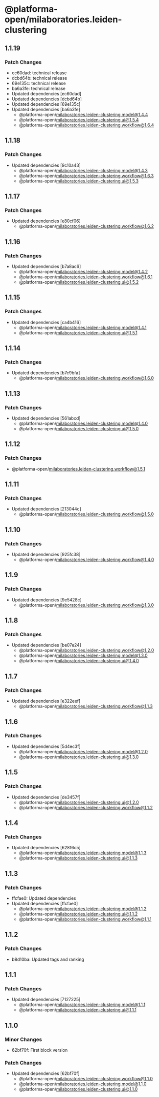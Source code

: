 # @platforma-open/milaboratories.leiden-clustering

## 1.1.19

### Patch Changes

- ec60dad: technical release
- dcbd64b: technical release
- 69e135c: technical release
- ba6a3fe: technical release
- Updated dependencies [ec60dad]
- Updated dependencies [dcbd64b]
- Updated dependencies [69e135c]
- Updated dependencies [ba6a3fe]
  - @platforma-open/milaboratories.leiden-clustering.model@1.4.4
  - @platforma-open/milaboratories.leiden-clustering.ui@1.5.4
  - @platforma-open/milaboratories.leiden-clustering.workflow@1.6.4

## 1.1.18

### Patch Changes

- Updated dependencies [9c10a43]
  - @platforma-open/milaboratories.leiden-clustering.model@1.4.3
  - @platforma-open/milaboratories.leiden-clustering.workflow@1.6.3
  - @platforma-open/milaboratories.leiden-clustering.ui@1.5.3

## 1.1.17

### Patch Changes

- Updated dependencies [e80cf06]
  - @platforma-open/milaboratories.leiden-clustering.workflow@1.6.2

## 1.1.16

### Patch Changes

- Updated dependencies [b7a8ac6]
  - @platforma-open/milaboratories.leiden-clustering.model@1.4.2
  - @platforma-open/milaboratories.leiden-clustering.workflow@1.6.1
  - @platforma-open/milaboratories.leiden-clustering.ui@1.5.2

## 1.1.15

### Patch Changes

- Updated dependencies [ca4b416]
  - @platforma-open/milaboratories.leiden-clustering.model@1.4.1
  - @platforma-open/milaboratories.leiden-clustering.ui@1.5.1

## 1.1.14

### Patch Changes

- Updated dependencies [b7c9bfa]
  - @platforma-open/milaboratories.leiden-clustering.workflow@1.6.0

## 1.1.13

### Patch Changes

- Updated dependencies [561abcd]
  - @platforma-open/milaboratories.leiden-clustering.model@1.4.0
  - @platforma-open/milaboratories.leiden-clustering.ui@1.5.0

## 1.1.12

### Patch Changes

- @platforma-open/milaboratories.leiden-clustering.workflow@1.5.1

## 1.1.11

### Patch Changes

- Updated dependencies [213044c]
  - @platforma-open/milaboratories.leiden-clustering.workflow@1.5.0

## 1.1.10

### Patch Changes

- Updated dependencies [925fc38]
  - @platforma-open/milaboratories.leiden-clustering.workflow@1.4.0

## 1.1.9

### Patch Changes

- Updated dependencies [9e5428c]
  - @platforma-open/milaboratories.leiden-clustering.workflow@1.3.0

## 1.1.8

### Patch Changes

- Updated dependencies [be07e24]
  - @platforma-open/milaboratories.leiden-clustering.workflow@1.2.0
  - @platforma-open/milaboratories.leiden-clustering.model@1.3.0
  - @platforma-open/milaboratories.leiden-clustering.ui@1.4.0

## 1.1.7

### Patch Changes

- Updated dependencies [e322eef]
  - @platforma-open/milaboratories.leiden-clustering.workflow@1.1.3

## 1.1.6

### Patch Changes

- Updated dependencies [5d4ec3f]
  - @platforma-open/milaboratories.leiden-clustering.model@1.2.0
  - @platforma-open/milaboratories.leiden-clustering.ui@1.3.0

## 1.1.5

### Patch Changes

- Updated dependencies [de3457f]
  - @platforma-open/milaboratories.leiden-clustering.ui@1.2.0
  - @platforma-open/milaboratories.leiden-clustering.workflow@1.1.2

## 1.1.4

### Patch Changes

- Updated dependencies [628f6c5]
  - @platforma-open/milaboratories.leiden-clustering.model@1.1.3
  - @platforma-open/milaboratories.leiden-clustering.ui@1.1.3

## 1.1.3

### Patch Changes

- ffcfae0: Updated dependencies
- Updated dependencies [ffcfae0]
  - @platforma-open/milaboratories.leiden-clustering.model@1.1.2
  - @platforma-open/milaboratories.leiden-clustering.ui@1.1.2
  - @platforma-open/milaboratories.leiden-clustering.workflow@1.1.1

## 1.1.2

### Patch Changes

- b8d10ba: Updated tags and ranking

## 1.1.1

### Patch Changes

- Updated dependencies [7127225]
  - @platforma-open/milaboratories.leiden-clustering.model@1.1.1
  - @platforma-open/milaboratories.leiden-clustering.ui@1.1.1

## 1.1.0

### Minor Changes

- 62bf70f: First block version

### Patch Changes

- Updated dependencies [62bf70f]
  - @platforma-open/milaboratories.leiden-clustering.workflow@1.1.0
  - @platforma-open/milaboratories.leiden-clustering.model@1.1.0
  - @platforma-open/milaboratories.leiden-clustering.ui@1.1.0
